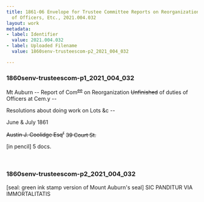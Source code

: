 ```yaml
---
title: 1861-06 Envelope for Trustee Committee Reports on Reorganization of Duties
  of Officers, Etc., 2021.004.032
layout: work
metadata:
- label: Identifier
  value: 2021.004.032
- label: Uploaded Filename
  value: 1860senv-trusteescom-p2_2021_004_032

---
```

<div class="pages">
<div id="page-1790034">
<h3><a name="page-1790034">1860senv-trusteescom-p1_2021_004_032</a></h3>
<div class="page-content">
<p>Mt Auburn --<span class='line-break'> </span>Report of Com<sup><u>ee</u></sup> on Reorganization<span class='line-break'> </span><del>Unfinished</del><span class='line-break'> </span>of duties of Officers at Cem.y --</p>
<p>Resolutions about doing work on<span class='line-break'> </span>Lots &amp;c --</p>
<p>June &amp; July 1861</p>
<p><del><del>Austin J. Coolidge Esq<sup>r</sup></del></del><span class='line-break'> </span><del>39 Court St. </del></p>
<p>[in pencil] 5 docs.</p>
</div>
</div>
<br />
<div id="page-1790035">
<h3><a name="page-1790035">1860senv-trusteescom-p2_2021_004_032</a></h3>
<div class="page-content">
<p>[seal: green ink stamp version of Mount Auburn's seal] SIC PANDITUR VIA IMMORTALITATIS</p>
</div>
</div>
<br />
</div>
